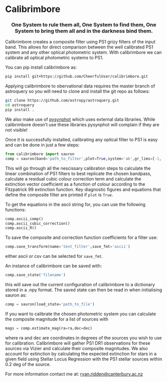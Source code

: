 Calibrimbore
============

### <p align=center> One System to rule them all, One System to find them, One System to bring them all and in the darkness bind them. </p>


Calibrimbore creates a composite filter using PS1 grizy filters of the input band. This allows for direct comparison between the well calibrated PS1 system and any other optical photometric system. With calibrimbore we can calibrate all optical photometric systems to PS1.

You can pip install calibrimbore as:
```bash
pip install git+https://github.com/CheerfulUser/calibrimbore.git
```

Applying calibrimbore to obervational data requires the master branch of astroquery 
so you will need to clone and install the git repo as follows:
```bash
git clone https://github.com/astropy/astroquery.git
cd astroquery 
pip install .
```
We also make use of [pysynphot](https://pysynphot.readthedocs.io/en/latest/) which uses external data libraries. While calibrimbore 
doesn't use these libraries pysynphot will complain if they are not visible! 

Once it is successfully installed, calibrating any optical filter to PS1 is easy and can be done in just a few steps:
```python
from calibrimbore import sauron
comp = sauron(band='path_to_filter',plot=True,system='ab',gr_lims=[-1,.8],cubic_corr=True)
```
This will go through all the nescissary calibration steps to calculate the linear combination of PS1 filters 
to best replicate the chosen bandpass, calculate a residual cubic colour correction term and calculate 
the extinction vector coefficient as a function of colour according to the Fitzpatrick 99 extinction function.
Key diagnostic figures and equations that define the composite filter are printed if `plot` is `True`.

To get the equations in the ascii string for, you can use the following functions:
```python
comp.ascii_comp()
comp.ascii_cubic_correction()
comp.ascii_R()
```

To save the composite and correction function coefficients for a filter use:
```python
comp.save_transform(name='test_filter',save_fmt='ascii')
```
either ascii or csv can be selected for `save_fmt`.

An instance of calibrimbore can be saved with:
```python
comp.save_state('filename')
```
this will save out the current configuration of calibrimbore to a dictionary stored in a .npy format. The saved state can then be read in when initialising sauron as:
```python
comp = sauron(load_state='path_to_file')
```



If you want to calibrate the chosen photometric system you can calculate the composite magnitude for a list 
of sources with 
```python
mags = comp.estimate_mag(ra=ra,dec=dec)
```
where ra and dec are coordinates in degrees of the sources you wish to use for calibration. Calibrimbore will gather PS1 DR1 observations for 
these sources via Vizier and calculate their composite magnitudes. We also account for extinction by calculating the expected extinction for 
stars in a given field using Stellar Locus Regression with the PS1 stellar sources within 0.2 deg of the source.

For more information contact me at: ryan.ridden@canterbury.ac.nz